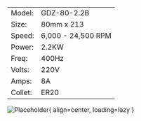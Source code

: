 
|         |                    |
| ------- | ------------------ |
| Model:  | GDZ-80-2.2B        |
| Size:   | 80mm x 213         |
| Speed:  | 6,000 - 24,500 RPM |
| Power:  | 2.2KW              |
| Freq:   | 400Hz              |
| Volts:  | 220V               |
| Amps:   | 8A                 |
| Collet: | ER20               |

![Placeholder](../assets/images/IMG_0131.png){ align=center, loading=lazy }